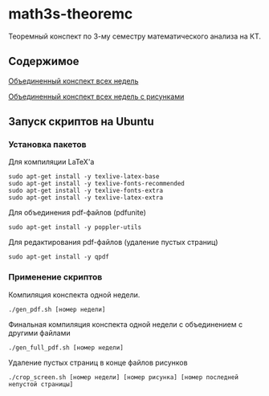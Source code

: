 # math3s-theoremc

Теоремный конспект по 3-му семестру математического анализа на КТ.

## Содержимое

[Объединенный конспект всех недель](full_conspect.pdf)

[Объединенный конспект всех недель с рисунками](full_conspect_screen.pdf)

## Запуск скриптов на Ubuntu

### Установка пакетов

Для компиляции LaTeX'а
```
sudo apt-get install -y texlive-latex-base
sudo apt-get install -y texlive-fonts-recommended
sudo apt-get install -y texlive-fonts-extra 
sudo apt-get install -y texlive-latex-extra
```

Для объединения pdf-файлов (pdfunite)
```
sudo apt-get install -y poppler-utils
```

Для редактирования pdf-файлов (удаление пустых страниц)
```
sudo apt-get install -y qpdf
```

### Применение скриптов

Компиляция конспекта одной недели.
```
./gen_pdf.sh [номер недели]
```

Финальная компиляция конспекта одной недели с объединением с другими файлами
```
./gen_full_pdf.sh [номер недели]
```

Удаление пустых страниц в конце файлов рисунков
```
./crop_screen.sh [номер недели] [номер рисунка] [номер последней непустой страницы]
```
